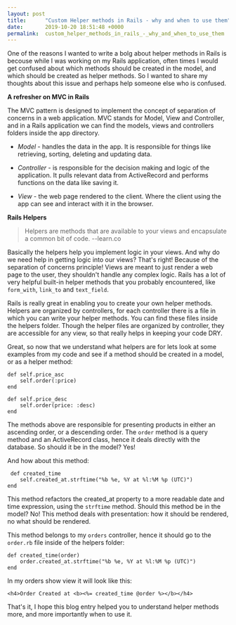 ```yaml
---
layout: post
title:      "Custom Helper methods in Rails - why and when to use them"
date:       2019-10-20 18:51:48 +0000
permalink:  custom_helper_methods_in_rails_-_why_and_when_to_use_them
---
```


One of the reasons I wanted to write a bolg about helper methods in Rails is becouse while I was working on my Rails application, often times I would get confused about which methods should be created in the model, and which should be created as helper methods. 
So I wanted to share my thoughts about this issue and perhaps help someone else who is confused. 

**A refresher on MVC in Rails**

The MVC pattern is designed to implement the concept of separation of concerns in a web application.
MVC stands for Model, View and Controller, and in a Rails application we can find the models, views and controllers folders inside the app directory. 

* *Model* -  handles the data in the app. It is responsible for things like retrieving, sorting, deleting and updating data.

* *Controller*  - is responsible for the decision making and logic of the application. It pulls relevant data from ActiveRecord and performs functions on the data like saving it. 

* *View* - the web page rendered to the client. Where the client using the app can see and interact with it in the browser.


**Rails Helpers**

> Helpers are methods that are available to your views and encapsulate a common bit of code. --learn.co
 
Basically the helpers help you implement logic in your views. And why do we need help in getting logic into our views? That's right! Because of the separation of concerns principle! Views are meant to just render a web page to the user, they shouldn't handle any complex logic. 
Rails has a lot of very helpful built-in helper methods that you probably encountered, like `form_with`, `link_to` and `text_field`. 

Rails is really great in enabling you to create your own helper methods. Helpers are organized by controllers, for each controller there is a file in which you can write your helper methods. You can find these files inside the helpers folder.  Though the helper files are organized by controller, they are accessible for any view, so that really helps in keeping your code DRY. 

Great, so now that we understand what helpers are for lets look at some examples from my code and see if a method should be created in a model, or as a helper method: 

```
def self.price_asc
	self.order(:price)
end
    
def self.price_desc
	self.order(price: :desc)
end
``` 

The methods above are responsible for presenting products in either an ascending order, or a descending order.  The `order` method is a query method and an ActiveRecord class, hence it deals directly with the database. 
So should it be in the model? Yes!

And how about this method: 

```
 def created_time
	self.created_at.strftime("%b %e, %Y at %l:%M %p (UTC)")
end
```
This method refactors the created_at property to a more readable date and time expression, using  the `strftime` method. Should this method be in the model? No! 
This method deals with presentation: how it should be rendered, no what should be rendered. 

This method belongs to my `orders` controller, hence it should go to the `order.rb` file inside of the helpers folder:

```
def created_time(order)
	order.created_at.strftime("%b %e, %Y at %l:%M %p (UTC)")
end
```
In my orders show view it will look like this: 

```
<h4>Order Created at <b><%= created_time @order %></b></h4> 
```

That's it, I hope this blog entry helped you to understand helper methods more, and more importantly when to use it. 


